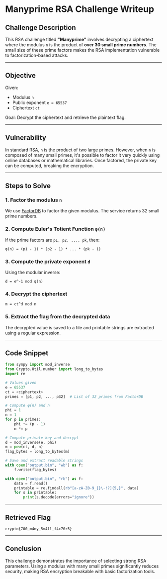 # Manyprime RSA Challenge Writeup

## Challenge Description

This RSA challenge titled **"Manyprime"** involves decrypting a ciphertext where the modulus `n` is the product of **over 30 small prime numbers**. The small size of these prime factors makes the RSA implementation vulnerable to factorization-based attacks.

---

## Objective

Given:

* Modulus `n`
* Public exponent `e = 65537`
* Ciphertext `ct`

Goal:
Decrypt the ciphertext and retrieve the plaintext flag.

---

## Vulnerability

In standard RSA, `n` is the product of two large primes. However, when `n` is composed of many small primes, it's possible to factor it very quickly using online databases or mathematical libraries. Once factored, the private key can be computed, breaking the encryption.

---

## Steps to Solve

### 1. Factor the modulus `n`

We use [FactorDB](https://factordb.com) to factor the given modulus. The service returns 32 small prime numbers.

### 2. Compute Euler's Totient Function `φ(n)`

If the prime factors are `p1, p2, ..., pk`, then:

```
φ(n) = (p1 - 1) * (p2 - 1) * ... * (pk - 1)
```

### 3. Compute the private exponent `d`

Using the modular inverse:

```
d = e^-1 mod φ(n)
```

### 4. Decrypt the ciphertext

```
m = ct^d mod n
```

### 5. Extract the flag from the decrypted data

The decrypted value is saved to a file and printable strings are extracted using a regular expression.

---

## Code Snippet

```python
from sympy import mod_inverse
from Crypto.Util.number import long_to_bytes
import re

# Values given
e = 65537
ct = <ciphertext>
primes = [p1, p2, ..., p32]  # List of 32 primes from FactorDB

# Compute φ(n) and n
phi = 1
n = 1
for p in primes:
    phi *= (p - 1)
    n *= p

# Compute private key and decrypt
d = mod_inverse(e, phi)
m = pow(ct, d, n)
flag_bytes = long_to_bytes(m)

# Save and extract readable strings
with open("output.bin", "wb") as f:
    f.write(flag_bytes)

with open("output.bin", "rb") as f:
    data = f.read()
    printable = re.findall(rb"[a-zA-Z0-9_{}\-!?]{5,}", data)
    for s in printable:
        print(s.decode(errors="ignore"))
```

---

## Retrieved Flag

```
crypto{700_m4ny_5m4ll_f4c70r5}
```

---

## Conclusion

This challenge demonstrates the importance of selecting strong RSA parameters. Using a modulus with many small primes significantly reduces security, making RSA encryption breakable with basic factorization tools.
